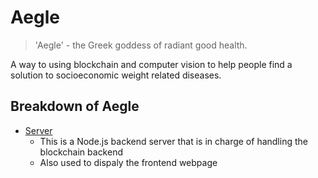 # Aegle

> 'Aegle' - the Greek goddess of radiant good health.

A way to using blockchain and computer vision to help people find a solution to socioeconomic weight related diseases.

## Breakdown of Aegle

- [Server](./server)
	- This is a Node.js backend server that is in charge of handling the blockchain backend
	- Also used to dispaly the frontend webpage
